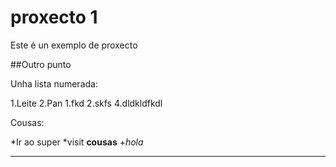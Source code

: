 # proxecto 1


Este é un exemplo de proxecto

##Outro punto


Unha lista numerada:

  1.Leite
  2.Pan
     1.fkd
     2.skfs
  4.dldkldfkdl


Cousas:

  *Ir ao super
  *visit **cousas**
  +_hola_

-----------
